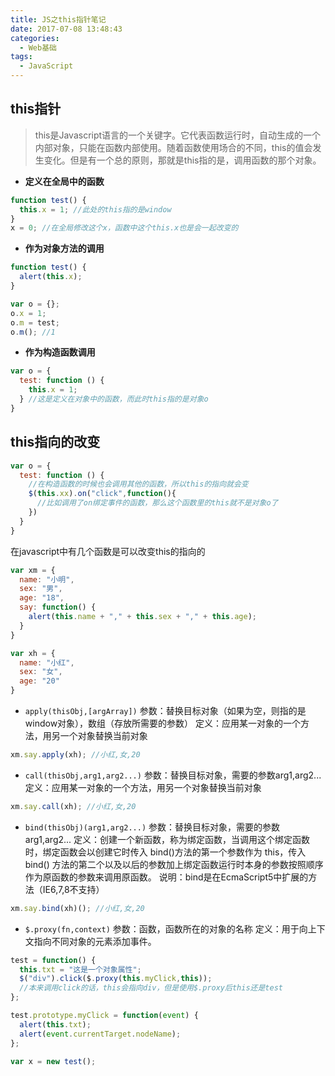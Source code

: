```yaml
---
title: JS之this指针笔记
date: 2017-07-08 13:48:43
categories: 
  - Web基础
tags: 
  - JavaScript
---
```

## this指针
> this是Javascript语言的一个关键字。它代表函数运行时，自动生成的一个内部对象，只能在函数内部使用。随着函数使用场合的不同，this的值会发生变化。但是有一个总的原则，那就是this指的是，调用函数的那个对象。

* **定义在全局中的函数**
```javascript
function test() {
  this.x = 1; //此处的this指的是window
}
x = 0; //在全局修改这个x，函数中这个this.x也是会一起改变的
```
* **作为对象方法的调用**
```javascript
function test() {
  alert(this.x);
}

var o = {};
o.x = 1;
o.m = test;
o.m(); //1
```
* **作为构造函数调用**
```javascript
var o = {
  test: function () {
    this.x = 1;
  } //这是定义在对象中的函数，而此时this指的是对象o
}
```
## this指向的改变
```javascript
var o = {
  test: function () {
    //在构造函数的时候也会调用其他的函数，所以this的指向就会变
    $(this.xx).on("click",function(){
      //比如调用了on绑定事件的函数，那么这个函数里的this就不是对象o了
    })
  } 
}
```
在javascript中有几个函数是可以改变this的指向的
```javascript
var xm = {
  name: "小明",
  sex: "男",
  age: "18",
  say: function() {
    alert(this.name + "," + this.sex + "," + this.age);
  }
}

var xh = {
  name: "小红",
  sex: "女",
  age: "20"
}
```
* `apply(thisObj,[argArray])`
参数：替换目标对象（如果为空，则指的是window对象），数组（存放所需要的参数）
定义：应用某一对象的一个方法，用另一个对象替换当前对象
```javascript
xm.say.apply(xh); //小红,女,20
```

* `call(thisObj,arg1,arg2...)`
参数：替换目标对象，需要的参数arg1,arg2...
定义：应用某一对象的一个方法，用另一个对象替换当前对象
```javascript
xm.say.call(xh); //小红,女,20
```

* `bind(thisObj)(arg1,arg2...)`
参数：替换目标对象，需要的参数arg1,arg2...
定义：创建一个新函数，称为绑定函数，当调用这个绑定函数时，绑定函数会以创建它时传入 bind()方法的第一个参数作为 this，传入 bind() 方法的第二个以及以后的参数加上绑定函数运行时本身的参数按照顺序作为原函数的参数来调用原函数。
说明：bind是在EcmaScript5中扩展的方法（IE6,7,8不支持）
```javascript
xm.say.bind(xh)(); //小红,女,20
```

* `$.proxy(fn,context)`
参数：函数，函数所在的对象的名称
定义：用于向上下文指向不同对象的元素添加事件。
```javascript
test = function() {
  this.txt = "这是一个对象属性";
  $("div").click($.proxy(this.myClick,this));
  //本来调用click的话，this会指向div，但是使用$.proxy后this还是test
};

test.prototype.myClick = function(event) {
  alert(this.txt);
  alert(event.currentTarget.nodeName);
};

var x = new test();
```
